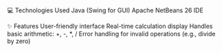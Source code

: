 💻 Technologies Used
Java (Swing for GUI)
Apache NetBeans 26 IDE

✨ Features
User-friendly interface
Real-time calculation display
Handles basic arithmetic: +, -, *, /
Error handling for invalid operations (e.g., divide by zero)
